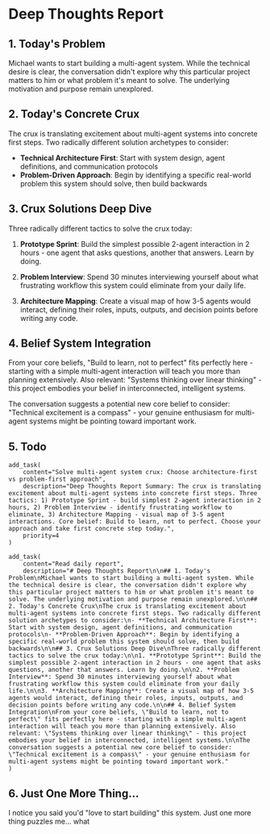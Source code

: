 # Deep Thoughts Report

## 1. Today's Problem
Michael wants to start building a multi-agent system. While the technical desire is clear, the conversation didn't explore why this particular project matters to him or what problem it's meant to solve. The underlying motivation and purpose remain unexplored.

## 2. Today's Concrete Crux
The crux is translating excitement about multi-agent systems into concrete first steps. Two radically different solution archetypes to consider:
- **Technical Architecture First**: Start with system design, agent definitions, and communication protocols
- **Problem-Driven Approach**: Begin by identifying a specific real-world problem this system should solve, then build backwards

## 3. Crux Solutions Deep Dive
Three radically different tactics to solve the crux today:

1. **Prototype Sprint**: Build the simplest possible 2-agent interaction in 2 hours - one agent that asks questions, another that answers. Learn by doing.

2. **Problem Interview**: Spend 30 minutes interviewing yourself about what frustrating workflow this system could eliminate from your daily life.

3. **Architecture Mapping**: Create a visual map of how 3-5 agents would interact, defining their roles, inputs, outputs, and decision points before writing any code.

## 4. Belief System Integration
From your core beliefs, "Build to learn, not to perfect" fits perfectly here - starting with a simple multi-agent interaction will teach you more than planning extensively. Also relevant: "Systems thinking over linear thinking" - this project embodies your belief in interconnected, intelligent systems.

The conversation suggests a potential new core belief to consider: "Technical excitement is a compass" - your genuine enthusiasm for multi-agent systems might be pointing toward important work.

## 5. Todo

```
add_task(
    content="Solve multi-agent system crux: Choose architecture-first vs problem-first approach",
    description="Deep Thoughts Report Summary: The crux is translating excitement about multi-agent systems into concrete first steps. Three tactics: 1) Prototype Sprint - build simplest 2-agent interaction in 2 hours, 2) Problem Interview - identify frustrating workflow to eliminate, 3) Architecture Mapping - visual map of 3-5 agent interactions. Core belief: Build to learn, not to perfect. Choose your approach and take first concrete step today.",
    priority=4
)
```

```
add_task(
    content="Read daily report",
    description="# Deep Thoughts Report\n\n## 1. Today's Problem\nMichael wants to start building a multi-agent system. While the technical desire is clear, the conversation didn't explore why this particular project matters to him or what problem it's meant to solve. The underlying motivation and purpose remain unexplored.\n\n## 2. Today's Concrete Crux\nThe crux is translating excitement about multi-agent systems into concrete first steps. Two radically different solution archetypes to consider:\n- **Technical Architecture First**: Start with system design, agent definitions, and communication protocols\n- **Problem-Driven Approach**: Begin by identifying a specific real-world problem this system should solve, then build backwards\n\n## 3. Crux Solutions Deep Dive\nThree radically different tactics to solve the crux today:\n\n1. **Prototype Sprint**: Build the simplest possible 2-agent interaction in 2 hours - one agent that asks questions, another that answers. Learn by doing.\n\n2. **Problem Interview**: Spend 30 minutes interviewing yourself about what frustrating workflow this system could eliminate from your daily life.\n\n3. **Architecture Mapping**: Create a visual map of how 3-5 agents would interact, defining their roles, inputs, outputs, and decision points before writing any code.\n\n## 4. Belief System Integration\nFrom your core beliefs, \"Build to learn, not to perfect\" fits perfectly here - starting with a simple multi-agent interaction will teach you more than planning extensively. Also relevant: \"Systems thinking over linear thinking\" - this project embodies your belief in interconnected, intelligent systems.\n\nThe conversation suggests a potential new core belief to consider: \"Technical excitement is a compass\" - your genuine enthusiasm for multi-agent systems might be pointing toward important work."
)
```

## 6. Just One More Thing...
I notice you said you'd "love to start building" this system. Just one more thing puzzles me... what
